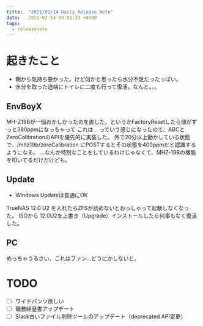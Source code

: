 ```yaml
---
title:  "2021/02/14 Daily Release Note"
date:   2021-02-14 09:01:23 +0900
tags:
  - releasenote
---
```

# 起きたこと

* 朝から気持ち悪かった。けど何かと思ったら水分不足だったっぽい。
* 水分を取った途端にトイレに二度も行って復活。なんと。。。

## EnvBoyX

MH-Z19Bが一個おかしかったのを直した。というかFactoryResetしたら値がずっと380ppmになっちゃって
これは… っていう感じになったので、ABCとZeroCalibrationのAPIを優先的に実装した。
外で20分以上動かしている状態で、/mhz19b/zeroCalibration にPOSTするとその状態を400ppmだと認識するようになる。
…なんか特別なことをしているわけじゃなくて、MHZ-19Bの機能を叩いてるだけだけども。

## Update

* Windows Updateは普通にOK

TrueNAS 12.0 U2 を入れたらZFSが読めないとおっしゃって起動しなくなった。
ISOから 12.0U2を上書き（Upgrade）インストールしたら何事もなく復活した。

## PC

めっちゃうるさい、これはファン…どうにかしないと。

# TODO 

- [ ] ワイドパンツ欲しい
- [ ] 職務経歴書アップデート
- [ ] Slack古いファイル削除ツールのアップデート（deprecated API変更）